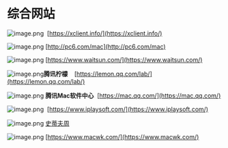 
# 综合网站

![image.png](https://cdn.nlark.com/yuque/0/2019/png/345290/1576323024081-290235ad-a658-42e9-8a9c-76736badd793.png#align=left&display=inline&height=43&name=image.png&originHeight=200&originWidth=470&size=19586&status=done&style=none&width=100)  [https://xclient.info/](https://xclient.info/)

![image.png](https://cdn.nlark.com/yuque/0/2019/png/345290/1576323171567-a2cc047f-dbd2-46d9-b6a9-3611541c7d27.png#align=left&display=inline&height=37&name=image.png&originHeight=50&originWidth=150&size=6014&status=done&style=none&width=110) [http://pc6.com/mac](http://pc6.com/mac)

![image.png](https://cdn.nlark.com/yuque/0/2019/png/345290/1576323286626-8d7fd4bf-7aa2-4754-83ba-75c9a0af68b5.png#align=left&display=inline&height=43&name=image.png&originHeight=150&originWidth=420&size=11859&status=done&style=none&width=120) [https://www.waitsun.com/](https://www.waitsun.com/)

![image.png](https://cdn.nlark.com/yuque/0/2019/png/345290/1576323327962-086821a2-58e3-4d04-a444-bbbd3274998e.png#align=left&display=inline&height=41&name=image.png&originHeight=81&originWidth=70&size=6800&status=done&style=none&width=35)**腾讯柠檬**    [https://lemon.qq.com/lab/](https://lemon.qq.com/lab/)

![image.png](https://cdn.nlark.com/yuque/0/2020/png/345290/1580621233991-20bf240b-d6a0-4b79-8ba1-0b2356ab9b9b.png#align=left&display=inline&height=32&name=image.png&originHeight=64&originWidth=64&size=2420&status=done&style=none&width=32) **腾讯Mac软件中心**  [https://mac.qq.com/](https://mac.qq.com/)

![image.png](https://cdn.nlark.com/yuque/0/2019/png/345290/1576324278764-5abad3bb-d13c-47e1-8030-1accfda74227.png#align=left&display=inline&height=38&name=image.png&originHeight=207&originWidth=658&size=60101&status=done&style=none&width=120)  [https://www.iplaysoft.com/](https://www.iplaysoft.com/)

![image.png](https://cdn.nlark.com/yuque/0/2019/png/345290/1576413054261-18c35f66-dd80-49a8-9424-34b9ea9b761a.png#align=left&display=inline&height=38&name=image.png&originHeight=75&originWidth=121&size=13101&status=done&style=none&width=60.5) [史蒂夫周](http://www.sdifen.com/)

![image.png](https://cdn.nlark.com/yuque/0/2020/png/345290/1584806730122-907d1b2e-fdf4-43bd-8be4-72fc4f5b656b.png#align=left&display=inline&height=35&name=image.png&originHeight=70&originWidth=240&size=4826&status=done&style=none&width=120) [https://www.macwk.com/](https://www.macwk.com/)
